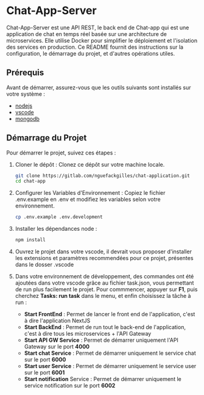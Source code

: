 # Chat-App-Server
Chat-App-Server est une API REST, le back end de Chat-app qui est une application de chat en temps réel basée sur une architecture de microservices. Elle utilise Docker pour simplifier le déploiement et l'isolation des services en production. Ce README fournit des instructions sur la configuration, le démarrage du projet, et d'autres opérations utiles.

## Prérequis
Avant de démarrer, assurez-vous que les outils suivants sont installés sur votre système :

- [nodejs](https://nodejs.org/en/download/)
- [vscode](https://code.visualstudio.com/download)
- [mongodb](https://www.mongodb.com/fr-fr/products/tools/compass)

## Démarrage du Projet

Pour démarrer le projet, suivez ces étapes :

1. Cloner le dépôt : Clonez ce dépôt sur votre machine locale.
	```bash
	git clone https://gitlab.com/nguefackgilles/chat-application.git
	cd chat-app
	```

2. Configurer les Variables d'Environnement : Copiez le fichier .env.example en .env et modifiez les variables selon votre environnement.

	```bash
	cp .env.example .env.development
	```
3. Installer les dépendances node :

	```bash
	npm install
	```

4. Ouvrez le projet dans votre vscode, il devrait vous proposer d'installer les extensions et paramètres recommendées pour ce projet, présentes dans le dosser .vscode

5. Dans votre environnement de développement, des commandes ont été ajoutées dans votre vscode grâce au fichier task.json, vous permettant de run plus facilement le projet. Pour commmencer, appuyer sur **F1**, puis cherchez **Tasks: run task** dans le menu, et enfin choisissez la tâche à run :
   - **Start FrontEnd** : Permet de lancer le front end de l'application, c'est à dire l'application NextJS
   - **Start BackEnd** : Permet de run tout le back-end de l'application, c'est à dire tous les microservices + l'API Gateway
   - **Start API GW Service** : Permet de démarrer uniquement l'API Gateway sur le port **4000**
   - **Start chat Service** : Permet de démarrer uniquement le service chat sur le port **6000**
   - **Start user Service** : Permet de démarrer uniquement le service user sur le port **6001**
   - **Start notification** Service : Permet de démarrer uniquement le service notification sur le port **6002**
